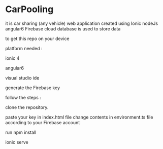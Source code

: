 # CarPooling
it is car sharing (any vehicle) web application created using Ionic nodeJs angular6 
Firebase cloud database is used to store data 

to get this repo on your device

platform needed :


ionic 4


angular6 


visual studio ide


generate the Firebase key 

follow the steps :


clone the repository.


paste your key in index.html file change contents in environment.ts file according to your Firebase account 


run npm install

ionic serve 
